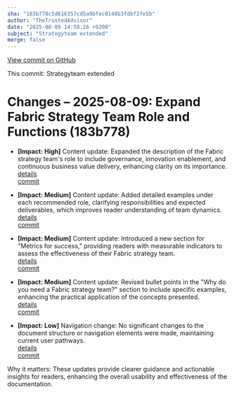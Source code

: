 ```yaml
---
sha: "183b778c5d616357cd5a9bfec0148b3fdbf2fe5b"
author: "TheTrustedAdvisor"
date: "2025-08-09 14:58:26 +0200"
subject: "Strategyteam extended"
merge: false
---
```


[View commit on GitHub](https://github.com/TheTrustedAdvisor/FabricAdoptionFramework/commit/183b778c5d616357cd5a9bfec0148b3fdbf2fe5b)

This commit: Strategyteam extended

# Changes – 2025-08-09: Expand Fabric Strategy Team Role and Functions (183b778)

- **[Impact: High]** Content update: Expanded the description of the Fabric strategy team's role to include governance, innovation enablement, and continuous business value delivery, enhancing clarity on its importance.  
   [details](/docs/about/changes/2025-08-09-strategyteam-extended)  
   [commit](https://github.com/TheTrustedAdvisor/FabricAdoptionFramework/commit/183b778c5d616357cd5a9bfec0148b3fdbf2fe5b)  

- **[Impact: Medium]** Content update: Added detailed examples under each recommended role, clarifying responsibilities and expected deliverables, which improves reader understanding of team dynamics.  
   [details](/docs/about/changes/2025-08-09-strategyteam-extended)  
   [commit](https://github.com/TheTrustedAdvisor/FabricAdoptionFramework/commit/183b778c5d616357cd5a9bfec0148b3fdbf2fe5b)  

- **[Impact: Medium]** Content update: Introduced a new section for "Metrics for success," providing readers with measurable indicators to assess the effectiveness of their Fabric strategy team.  
   [details](/docs/about/changes/2025-08-09-strategyteam-extended)  
   [commit](https://github.com/TheTrustedAdvisor/FabricAdoptionFramework/commit/183b778c5d616357cd5a9bfec0148b3fdbf2fe5b)  

- **[Impact: Medium]** Content update: Revised bullet points in the "Why do you need a Fabric strategy team?" section to include specific examples, enhancing the practical application of the concepts presented.  
   [details](/docs/about/changes/2025-08-09-strategyteam-extended)  
   [commit](https://github.com/TheTrustedAdvisor/FabricAdoptionFramework/commit/183b778c5d616357cd5a9bfec0148b3fdbf2fe5b)  

- **[Impact: Low]** Navigation change: No significant changes to the document structure or navigation elements were made, maintaining current user pathways.  
   [details](/docs/about/changes/2025-08-09-strategyteam-extended)  
   [commit](https://github.com/TheTrustedAdvisor/FabricAdoptionFramework/commit/183b778c5d616357cd5a9bfec0148b3fdbf2fe5b)  

Why it matters: These updates provide clearer guidance and actionable insights for readers, enhancing the overall usability and effectiveness of the documentation.
